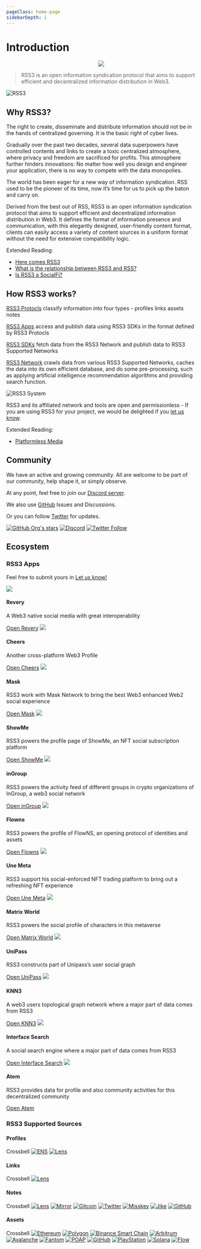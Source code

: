 ```yaml
---
pageClass: home-page
sidebarDepth: 1
---
```


# Introduction

<p align="center">
    <img class="logo-vido" src="@source/images/logo.gif" />
</p>

> RSS3 is an open information syndication protocol that aims to support efficient and decentralized information distribution in Web3.

![RSS3](https://badge.rss3.workers.dev/)

## Why RSS3?

The right to create, disseminate and distribute information should not be in the hands of centralized governing. It is the basic right of cyber lives.

Gradually over the past two decades, several data superpowers have controlled contents and links to create a toxic centralized atmosphere, where privacy and freedom are sacrificed for profits. This atmosphere further hinders innovations: No matter how well you design and engineer your application, there is no way to compete with the data monopolies.

The world has been eager for a new way of information syndication. RSS used to be the pioneer of its time, now it’s time for us to pick up the baton and carry on.

Derived from the best out of RSS, RSS3 is an open information syndication protocol that aims to support efficient and decentralized information distribution in Web3. It defines the format of information presence and communication, with this elegantly designed, user-friendly content format, clients can easily access a variety of content sources in a uniform format without the need for extensive compatibility logic.

Extended Reading:

- [Here comes RSS3](https://rss3.notion.site/1-Here-comes-RSS3-501aa9df6dba40caae0a53eb2de6f060)
- [What is the relationship between RSS3 and RSS?](./faq.md#q-what-is-the-relationship-between-rss3-and-rss)
- [Is RSS3 a SocialFi?](./faq.md#q-is-rss3-a-socialfi)

## How RSS3 works?

[RSS3 Protocls](./protocol/README.md) classify information into four types - profiles links assets notes

[RSS3 Apps](#rss3-apps) access and publish data using RSS3 SDKs in the format defined by RSS3 Protocls

[RSS3 SDKs](./sdk/list.md) fetch data from the RSS3 Network and publish data to RSS3 Supported Networks

[RSS3 Network](./network/roadmap.md) crawls data from various RSS3 Supported Networks, caches the data into its own efficient database, and do some pre-processing, such as applying artificial intelligence recommendation algorithms and providing search function.

![RSS3 System](./images/system.png)

RSS3 and its affiliated network and tools are open and permissionless - If you are using RSS3 for your project, we would be delighted if you [let us know](https://github.com/NaturalSelectionLabs/RSS3/issues/21).

Extended Reading:

- [Platformless Media](https://rss3.notion.site/3-Platformless-Media-55505c45a49743a2b89304abcb4a90da)

## Community

We have an active and growing community. All are welcome to be part of our community, help shape it, or simply observe.

At any point, feel free to join our [Discord server](https://discord.gg/rss3).

We also use [GitHub](https://github.com/NaturalSelectionLabs) Issues and Discussions.

Or you can follow [Twitter](https://twitter.com/rss3_) for updates.

[![GitHub Org's stars](https://img.shields.io/github/stars/NaturalSelectionLabs?style=social)](https://github.com/NaturalSelectionLabs) [![Discord](https://img.shields.io/discord/837332113677090876?label=Discord&logo=discord&style=social)](https://discord.gg/rss3) [![Twitter Follow](https://img.shields.io/twitter/follow/rss3_?style=social)](https://twitter.com/rss3_)

## Ecosystem

### RSS3 Apps

Feel free to submit yours in [Let us know!](https://github.com/NaturalSelectionLabs/RSS3/issues/21)

<div class="grid grid-apps">
    <span class="eco-app">
        <span class="banner">
            <img src="./images/apps/revery.svg">
        </span>
        <span class="description">
            <h4>Revery</h4>
            <p>A Web3 native social media with great interoperability</p>
        </span>
        <span class="link">
            <a target="_blank" href="https://revery.so/">Open Revery</a>
        </span>
    </span>
    <span class="eco-app">
        <span class="banner">
            <img src="./images/apps/cheers.svg">
        </span>
        <span class="description">
            <h4>Cheers</h4>
            <p>Another cross-platform Web3 Profile</p>
        </span>
        <span class="link">
            <a target="_blank" href="https://cheers.bio/">Open Cheers</a>
        </span>
    </span>
    <span class="eco-app">
        <span class="banner">
            <img src="./images/apps/mask.svg">
        </span>
        <span class="description">
            <h4>Mask</h4>
            <p>RSS3 work with Mask Network to bring the best Web3 enhanced Web2 social experience</p>
        </span>
        <span class="link">
            <a target="_blank" href="https://mask.io/">Open Mask</a>
        </span>
    </span>
    <span class="eco-app">
        <span class="banner">
            <img src="./images/apps/showme.svg">
        </span>
        <span class="description">
            <h4>ShowMe</h4>
            <p>RSS3 powers the profile page of ShowMe, an NFT social subscription platform</p>
        </span>
        <span class="link">
            <a target="_blank" href="https://showme.fan/">Open ShowMe</a>
        </span>
    </span>
    <span class="eco-app">
        <span class="banner">
            <img src="./images/apps/ingroup.svg">
        </span>
        <span class="description">
            <h4>inGroup</h4>
            <p>RSS3 powers the activity feed of different groups in crypto organizations of InGroup, a web3 social network</p>
        </span>
        <span class="link">
            <a target="_blank" href="https://ingroup.chat/">Open inGroup</a>
        </span>
    </span>
    <span class="eco-app">
        <span class="banner">
            <img src="./images/apps/flowns.svg">
        </span>
        <span class="description">
            <h4>Flowns</h4>
            <p>RSS3 powers the profile of FlowNS, an opening protocol of identities and assets</p>
        </span>
        <span class="link">
            <a target="_blank" href="https://www.flowns.org/">Open Flowns</a>
        </span>
    </span>
    <span class="eco-app">
        <span class="banner">
            <img src="./images/apps/unemeta.svg">
        </span>
        <span class="description">
            <h4>Une Meta</h4>
            <p>RSS3 support his social-enforced NFT trading platform to bring out a refreshing NFT experience</p>
        </span>
        <span class="link">
            <a target="_blank" href="https://www.info.unemeta.com/">Open Une Meta</a>
        </span>
    </span>
    <span class="eco-app">
        <span class="banner">
            <img src="./images/apps/matrixworld.svg">
        </span>
        <span class="description">
            <h4>Matrix World</h4>
            <p>RSS3 powers the social profile of characters in this metaverse</p>
        </span>
        <span class="link">
            <a target="_blank" href="https://matrixworld.org/home">Open Matrix World</a>
        </span>
    </span>
    <span class="eco-app">
        <span class="banner">
            <img src="./images/apps/unipass.svg">
        </span>
        <span class="description">
            <h4>UniPass</h4>
            <p>RSS3 constructs part of Unipass’s user social graph</p>
        </span>
        <span class="link">
            <a target="_blank" href="https://www.unipass.id/">Open UniPass</a>
        </span>
    </span>
    <span class="eco-app">
        <span class="banner">
            <img src="./images/apps/knn3.png">
        </span>
        <span class="description">
            <h4>KNN3</h4>
            <p>A web3 users topological graph network where a major part of data comes from RSS3</p>
        </span>
        <span class="link">
            <a target="_blank" href="https://www.knn3.xyz/">Open KNN3</a>
        </span>
    </span>
    <span class="eco-app">
        <span class="banner">
            <img src="./images/apps/interface.svg">
        </span>
        <span class="description">
            <h4>Interface Search</h4>
            <p>A social search engine where a major part of data comes from RSS3</p>
        </span>
        <span class="link">
            <a target="_blank" href="https://search.interface.social/">Open Interface Search</a>
        </span>
    </span>
    <span class="eco-app">
        <span class="banner">
            <img src="./images/apps/atem.jpg">
        </span>
        <span class="description">
            <h4>Atem</h4>
            <p>RSS3 provides data for profile and also community activities for this decentralized community</p>
        </span>
        <span class="link">
            <a target="_blank" href="https://www.atemnet.com/">Open Atem</a>
        </span>
    </span>
</div>

### RSS3 Supported Sources

#### Profiles

<p class="grid">
    <span>Crossbell</span>
    <span><a target="_blank" href="https://ens.domains/"><img alt="ENS" src="./images/networks/ens.svg"></a></span>
    <span><a target="_blank" href="https://lens.dev/"><img alt="Lens" src="./images/networks/lens.svg"></a></span>
</p>

#### Links

<p class="grid">
    <span>Crossbell</span>
    <span><a target="_blank" href="https://lens.dev/"><img alt="Lens" src="./images/networks/lens.svg"></a></span>
</p>

#### Notes

<p class="grid">
    <span>Crossbell</span>
    <span><a target="_blank" href="https://lens.dev/"><img alt="Lens" src="./images/networks/lens.svg"></a></span>
    <span><a target="_blank" href="https://mirror.xyz/"><img alt="Mirror" src="./images/networks/mirror.svg"></a></span>
    <span><a target="_blank" href="https://gitcoin.co/"><img alt="Gitcoin" src="./images/networks/gitcoin.svg"></a></span>
    <span><a target="_blank" href="https://twitter.com/"><img alt="Twitter" src="./images/networks/twitter.svg"></a></span>
    <span><a target="_blank" href="https://misskey-hub.net/"><img alt="Misskey" src="./images/networks/misskey.ico"></a></span>
    <span><a target="_blank" href="https://okjike.com/"><img alt="Jike" src="./images/networks/jike.png"></a></span>
    <span><a target="_blank" href="https://github.com/"><img alt="GitHub" src="./images/networks/github.png"></a></span>
</p>

#### Assets

<p class="grid">
    <span>Crossbell</span>
    <span><a target="_blank" href="https://ethereum.org/"><img alt="Ethereum" src="./images/networks/ethereum.png"></a></span>
    <span><a target="_blank" href="https://polygon.technology/"><img alt="Polygon" src="./images/networks/polygon.svg"></a></span>
    <span><a target="_blank" href="https://www.binance.org/en"><img alt="Binance Smart Chain" src="./images/networks/bsc.svg"></a></span>
    <span><a target="_blank" href="https://arbitrum.io/"><img alt="Arbitrum" src="./images/networks/arbitrum.jpeg"></a></span>
    <span><a target="_blank" href="https://www.avax.network/"><img alt="Avalanche" src="./images/networks/avalanche.svg"></a></span>
    <span><a target="_blank" href="https://fantom.foundation/"><img alt="Fantom" src="./images/networks/fantom.svg"></a></span>
    <span><a target="_blank" href="https://poap.xyz/"><img alt="POAP" src="./images/networks/poap.svg"></a></span>
    <span><a target="_blank" href="https://github.com/"><img alt="GitHub" src="./images/networks/github.png"></a></span>
    <span><a target="_blank" href="https://www.playstation.com/"><img alt="PlayStation" src="./images/networks/playstation.svg"></a></span>
    <span><a target="_blank" href="https://solana.com/"><img alt="Solana" src="./images/networks/solana.svg"></a></span>
    <span><a target="_blank" href="https://www.onflow.org/"><img alt="Flow" src="./images/networks/flow.svg"></a></span>
</p>
